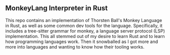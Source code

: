 ## MonkeyLang Interpreter in Rust

This repo contains an implementation of Thorsten Ball's Monkey Language in Rust, as well 
as some common dev tools for the language.  Specifically, it includes a 
tree-sitter grammar for monkey, a language server protocol (LSP) implementation. 
This all stemmed out of my desire to learn Rust and to learn how 
programming languages work.  Then it snowballed as I got more and more into languages 
and wanting to know how their tooling works.  

